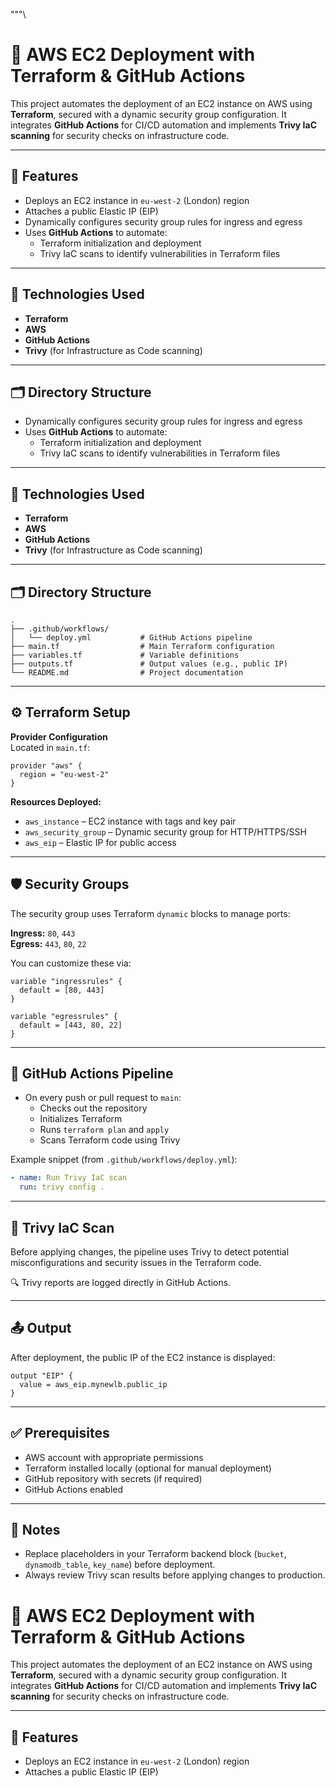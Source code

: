 """\
# 🚀 AWS EC2 Deployment with Terraform & GitHub Actions

This project automates the deployment of an EC2 instance on AWS using **Terraform**, secured with a dynamic security group configuration. It integrates **GitHub Actions** for CI/CD automation and implements **Trivy IaC scanning** for security checks on infrastructure code.

---

## 🧱 Features

- Deploys an EC2 instance in `eu-west-2` (London) region  
- Attaches a public Elastic IP (EIP)  
- Dynamically configures security group rules for ingress and egress  
- Uses **GitHub Actions** to automate:
  - Terraform initialization and deployment
  - Trivy IaC scans to identify vulnerabilities in Terraform files

---

## 🔧 Technologies Used

- **Terraform**
- **AWS**
- **GitHub Actions**
- **Trivy** (for Infrastructure as Code scanning)

---

## 🗂️ Directory Structure

- Dynamically configures security group rules for ingress and egress  
- Uses **GitHub Actions** to automate:
  - Terraform initialization and deployment
  - Trivy IaC scans to identify vulnerabilities in Terraform files

---

## 🔧 Technologies Used

- **Terraform**
- **AWS**
- **GitHub Actions**
- **Trivy** (for Infrastructure as Code scanning)

---

## 🗂️ Directory Structure

```
.
├── .github/workflows/
│   └── deploy.yml           # GitHub Actions pipeline
├── main.tf                  # Main Terraform configuration
├── variables.tf             # Variable definitions
├── outputs.tf               # Output values (e.g., public IP)
└── README.md                # Project documentation
```

---

## ⚙️ Terraform Setup

**Provider Configuration**  
Located in `main.tf`:

```hcl
provider "aws" {
  region = "eu-west-2"
}
```

**Resources Deployed:**

- `aws_instance` – EC2 instance with tags and key pair
- `aws_security_group` – Dynamic security group for HTTP/HTTPS/SSH
- `aws_eip` – Elastic IP for public access

---

## 🛡️ Security Groups

The security group uses Terraform `dynamic` blocks to manage ports:

**Ingress:** `80`, `443`  
**Egress:** `443`, `80`, `22`

You can customize these via:

```hcl
variable "ingressrules" {
  default = [80, 443]
}

variable "egressrules" {
  default = [443, 80, 22]
}
```

---

## 🔄 GitHub Actions Pipeline

- On every push or pull request to `main`:
  - Checks out the repository
  - Initializes Terraform
  - Runs `terraform plan` and `apply`
  - Scans Terraform code using Trivy

Example snippet (from `.github/workflows/deploy.yml`):

```yaml
- name: Run Trivy IaC scan
  run: trivy config .
```

---

## 🧪 Trivy IaC Scan

Before applying changes, the pipeline uses Trivy to detect potential misconfigurations and security issues in the Terraform code.

🔍 Trivy reports are logged directly in GitHub Actions.

---

## 📤 Output

After deployment, the public IP of the EC2 instance is displayed:

```hcl
output "EIP" {
  value = aws_eip.mynewlb.public_ip
}
```

---

## ✅ Prerequisites

- AWS account with appropriate permissions
- Terraform installed locally (optional for manual deployment)
- GitHub repository with secrets (if required)
- GitHub Actions enabled

---

## 📌 Notes

- Replace placeholders in your Terraform backend block (`bucket`, `dynamodb_table`, `key_name`) before deployment.
- Always review Trivy scan results before applying changes to production.
# 🚀 AWS EC2 Deployment with Terraform & GitHub Actions

This project automates the deployment of an EC2 instance on AWS using **Terraform**, secured with a dynamic security group configuration. It integrates **GitHub Actions** for CI/CD automation and implements **Trivy IaC scanning** for security checks on infrastructure code.

---

## 🧱 Features

- Deploys an EC2 instance in `eu-west-2` (London) region  
- Attaches a public Elastic IP (EIP)  